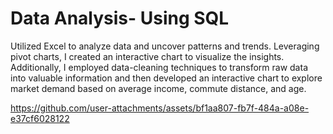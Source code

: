 # Data Analysis- Using SQL 
Utilized Excel to analyze data and uncover patterns and trends. Leveraging pivot charts, I created an interactive chart to visualize the insights. Additionally, I employed data-cleaning techniques to transform raw data into valuable information and then developed an interactive chart to explore market demand based on average income, commute distance, and age.

https://github.com/user-attachments/assets/bf1aa807-fb7f-484a-a08e-e37cf6028122


